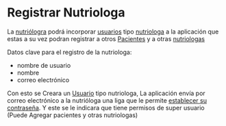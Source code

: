 # Registrar Nutriologa

La [nutriólogra](nutriologa.md) podrá incorporar
[usuarios](usuario.md) tipo [nutriologa](nutriologa.md) a la aplicación que estas a su vez podran registrar a otros [Pacientes](paciente.md) y a otras [nutriologas](nutriologa.md)

Datos clave para el registro de la nutriologa:

- nombre de usuario
- nombre
- correo electrónico

Con esto se Creara un [Usuario](usuario.md) tipo nutriologa, La aplicación envía
por correo electrónico a la nutrióloga una liga que le permite
[establecer su contraseña](password_establecer.md). Y este se le indicara que tiene permisos de super usuario (Puede Agregar pacientes y otras nutriologas)
